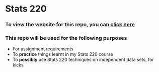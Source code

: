 # Stats 220
### To view the website for this repo, you can [click here](https://songsdataplayground.github.io/Stats220/)

### This repo will be used for the following purposes
* For assignment requirements
* To **practice** things learnt in my Stats 220 course 
* To **possibly** use Stats 220 techniques on independent data sets, for kicks
